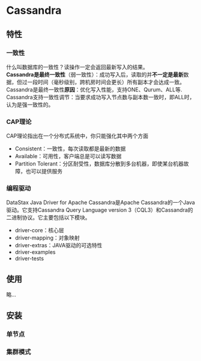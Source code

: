 Cassandra
===

## 特性
### 一致性
什么叫数据库的一致性？读操作一定会返回最新写入的结果。  
**Cassandra是最终一致性**（弱一致性）：成功写入后，读取的并**不一定是最新**数据，但过一段时间（毫秒级别，跨机房时间会更长）所有副本才会达成一致。  
Cassandra是最终一致性**原因**：优化写入性能，支持ONE、Qurum、ALL等.  
Cassandra支持一致性调节：当要求成功写入节点数与副本数一致时，即ALL时，认为是强一致性的。

### CAP理论
CAP理论指出在一个分布式系统中，你只能强化其中两个方面 
- Consistent：一致性，每次读取都是最新的数据 
- Available：可用性，客户端总是可以读写数据 
- Partition Tolerant：分区耐受性，数据库分散到多台机器，即使某台机器故障，也可以提供服务

### 编程驱动

DataStax Java Driver for Apache Cassandra是Apache Cassandra的一个Java驱动。它支持Cassandra Query Language version 3（CQL3）和Cassandra的二进制协议。它主要包括以下模块。 
- driver-core：核心层 
- driver-mapping：对象映射 
- driver-extras：JAVA驱动的可选特性 
- driver-examples 
- driver-tests 

## 使用
略...

## 安装
### 单节点

### 集群模式
